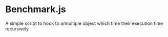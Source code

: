 # Benchmark.js
A simple script to hook to a/multiple object which time their execution time recursively
